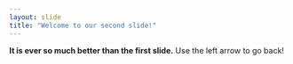 ```yaml
---
layout: slide
title: "Welcome to our second slide!"
---
```

**It is ever so much better than the first slide.**
Use the left arrow to go back!
